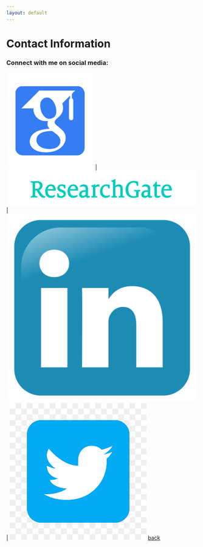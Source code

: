 ```yaml
---
layout: default
---
```


# Contact Information

### Connect with me on social media:
[![image1|12x12](/assets/img/google_scholar.png)](https://scholar.google.co.in/citations?user=a3gmiy0AAAAJ&hl=en) |
[![image2|12x12](/assets/img/researchgate.png)](https://www.google.com/url?q=https%3A%2F%2Fwww.researchgate.net%2Fprofile%2FSalil_Goel&sa=D&sntz=1&usg=AFQjCNGYCEXuchEIYWQxP2zeNDydKNcNgw) |
[![image3|12x12](/assets/img/linkedin.png)](https://www.google.com/url?q=https%3A%2F%2Fin.linkedin.com%2Fin%2Fsalil-goel-8513b826&sa=D&sntz=1&usg=AFQjCNEV6VV2XcSvfs_dp5PZCHJ4-iNB_A) |
[![image4|12x12](/assets/img/twitter.png)](https://twitter.com/salilgoel)
[back](./)
